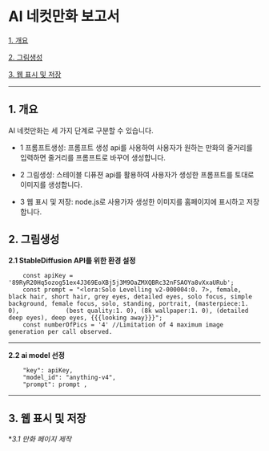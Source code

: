 # AI 네컷만화 보고서

[1. 개요](#1-개-요)

[2. 그림생성](#2-그림생성)

[3. 웹 표시 및 저장](#3-웹-표시-및-저장)



***

## 1. 개요
AI 네컷만화는 세 가지 단계로 구분할 수 있습니다.


* 1 프롬프트생성: 프롬프트 생성 api를 사용하여 사용자가 원하는 만화의 줄거리를 입력하면 줄거리를 프롬프트로 바꾸어 생성합니다.

+ 2 그림생성: 스테이블 디퓨젼 api를 활용하여 사용자가 생성한 프롬프트를 토대로 이미지를 생성합니다.

- 3 웹 표시 및 저장: node.js로 사용가자 생성한 이미지를 홈페이지에 표시하고 저장합니다.


## 2. 그림생성
  **2.1 StableDiffusion API를 위한 환경 설정**
  
        const apiKey = '89RyR20Hq5ozog51ex4J369EoXBj5j3M9OaZMXQBRc32nFSAOYa8vXxaURub';
        const prompt = "<lora:Solo Levelling v2-000004:0. 7>, female, black hair, short hair, grey eyes, detailed eyes, solo focus, simple background, female focus, solo, standing, portrait, (masterpiece:1. 0),             (best quality:1. 0), (8k wallpaper:1. 0), (detailed deep eyes), deep eyes, {{{looking away}}}";
        const numberOfPics = '4' //Limitation of 4 maximum image generation per call observed.


****************************************************************************************************************************************************************************************************************

**2.2  ai model 선정**

        "key": apiKey,
        "model_id": "anything-v4",
        "prompt": prompt ,
*****************************************************************************************************************************************************************************************************************

## 3. 웹 표시 및 저장
**3.1 만화 페이지 제작*



